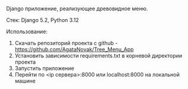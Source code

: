 Django приложение, реализующее древовидное меню.


Стек:
Django 5.2, Python 3.12

Использование:

1) Скачать репозиторий проекта с github - https://github.com/AgataNovak/Tree_Menu_App
2) Установить зависимости requirements.txt в корневой директории проекта
3) Запустить приложение 
4) Перейти по <ip сервера>:8000 или localhost:8000 на локальной машине
